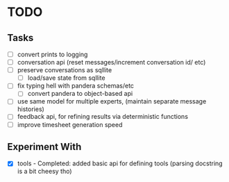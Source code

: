# TODO

## Tasks

-   [ ] convert prints to logging
-   [ ] conversation api (reset messages/increment conversation id/ etc)
-   [ ] preserve conversations as sqllite
    -   [ ] load/save state from sqllite
-   [ ] fix typing hell with pandera schemas/etc
    -   [ ] convert pandera to object-based api
-   [ ] use same model for multiple experts, (maintain separate message histories)
-   [ ] feedback api, for refining results via deterministic functions
-   [ ] improve timesheet generation speed

## Experiment With

-   [x] tools - Completed: added basic api for defining tools (parsing docstring is a bit cheesy tho)
